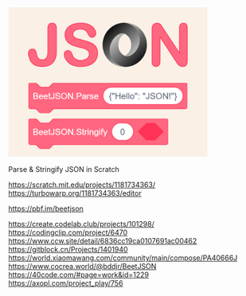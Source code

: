 <img width="400" src="BeetJSON.png"/>

Parse & Stringify JSON in Scratch

  https://scratch.mit.edu/projects/1181734363/  
  https://turbowarp.org/1181734363/editor  

  https://pbf.im/beetjson

  https://create.codelab.club/projects/101298/  
  https://codingclip.com/project/6470  
  https://www.ccw.site/detail/6836cc19ca0107691ac00462  
  https://gitblock.cn/Projects/1401940  
  https://world.xiaomawang.com/community/main/compose/PA40666J  
  https://www.cocrea.world/@bddjr/BeetJSON  
  https://40code.com/#page=work&id=1229  
  https://axopl.com/project_play/756  
